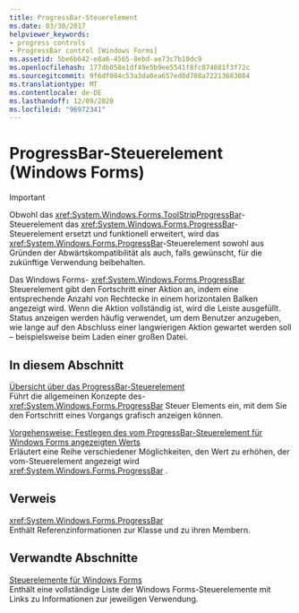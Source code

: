 ```yaml
---
title: ProgressBar-Steuerelement
ms.date: 03/30/2017
helpviewer_keywords:
- progress controls
- ProgressBar control [Windows Forms]
ms.assetid: 5be6b642-e8a6-4565-8ebd-ae73c7b10dc9
ms.openlocfilehash: 177db058e1df49e5b9ee5541f8fc074881f3f72c
ms.sourcegitcommit: 9f6df084c53a3da0ea657ed0d708a72213683084
ms.translationtype: MT
ms.contentlocale: de-DE
ms.lasthandoff: 12/09/2020
ms.locfileid: "96972341"
---
```

# <a name="progressbar-control-windows-forms"></a>ProgressBar-Steuerelement (Windows Forms)
> [!IMPORTANT]
> Obwohl das <xref:System.Windows.Forms.ToolStripProgressBar>-Steuerelement das <xref:System.Windows.Forms.ProgressBar>-Steuerelement ersetzt und funktionell erweitert, wird das <xref:System.Windows.Forms.ProgressBar>-Steuerelement sowohl aus Gründen der Abwärtskompatibilität als auch, falls gewünscht, für die zukünftige Verwendung beibehalten.  
  
 Das Windows Forms- <xref:System.Windows.Forms.ProgressBar> Steuerelement gibt den Fortschritt einer Aktion an, indem eine entsprechende Anzahl von Rechtecke in einem horizontalen Balken angezeigt wird. Wenn die Aktion vollständig ist, wird die Leiste ausgefüllt. Status anzeigen werden häufig verwendet, um dem Benutzer anzugeben, wie lange auf den Abschluss einer langwierigen Aktion gewartet werden soll – beispielsweise beim Laden einer großen Datei.  
  
## <a name="in-this-section"></a>In diesem Abschnitt  
 [Übersicht über das ProgressBar-Steuerelement](progressbar-control-overview-windows-forms.md)  
 Führt die allgemeinen Konzepte des- <xref:System.Windows.Forms.ProgressBar> Steuer Elements ein, mit dem Sie den Fortschritt eines Vorgangs grafisch anzeigen können.  
  
 [Vorgehensweise: Festlegen des vom ProgressBar-Steuerelement für Windows Forms angezeigten Werts](how-to-set-the-value-displayed-by-the-windows-forms-progressbar-control.md)  
 Erläutert eine Reihe verschiedener Möglichkeiten, den Wert zu erhöhen, der vom-Steuerelement angezeigt wird <xref:System.Windows.Forms.ProgressBar> .  
  
## <a name="reference"></a>Verweis  
 <xref:System.Windows.Forms.ProgressBar>  
 Enthält Referenzinformationen zur Klasse und zu ihren Membern.  
  
## <a name="related-sections"></a>Verwandte Abschnitte  
 [Steuerelemente für Windows Forms](controls-to-use-on-windows-forms.md)  
 Enthält eine vollständige Liste der Windows Forms-Steuerelemente mit Links zu Informationen zur jeweiligen Verwendung.
